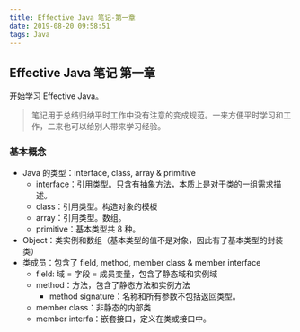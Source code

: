 ```yaml
---
title: Effective Java 笔记-第一章
date: 2019-08-20 09:58:51
tags: Java
---
```


## Effective Java 笔记 第一章

开始学习 Effective Java。

> 笔记用于总结归纳平时工作中没有注意的变成规范。一来方便平时学习和工作，二来也可以给别人带来学习经验。

<!--分割线-->

<!--more-->

### 基本概念

 - Java 的类型：interface, class, array & primitive 
	- interface：引用类型。只含有抽象方法，本质上是对于类的一组需求描述。
	- class：引用类型。构造对象的模板
	- array：引用类型。数组。
	- primitive：基本类型共 8 种。	
 - Object：类实例和数组（基本类型的值不是对象，因此有了基本类型的封装类）
 - 类成员：包含了 field, method, member class & member interface
	- field: 域 = 字段 = 成员变量，包含了静态域和实例域
	- method：方法，包含了静态方法和实例方法
		- method signature：名称和所有参数不包括返回类型。
	- member class：非静态的内部类
	- member interfa：嵌套接口，定义在类或接口中。




